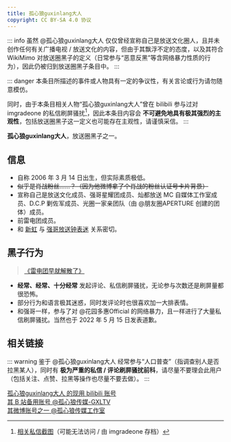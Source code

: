 ```yaml
---
title: 孤心狼guxinlang大人
copyright: CC BY-SA 4.0 协议
---
```


::: info
虽然 @孤心狼guxinlang大人 仅仅曾经宣称自己是放送文化圈人，且并未创作任何有关广播电视 / 放送文化的内容，但由于其飘浮不定的态度，以及其符合 WikiMimo 对放送圈黑子的定义（日常参与“恶意反黑”等含网络暴力性质的行为），因此仍被归到放送圈黑子条目中。
:::

::: danger
本条目所描述的事件或人物具有一定的争议性，有关言论或行为请勿随意模仿。

同时，由于本条目相关人物“孤心狼guxinlang大人”曾在 bilibili 参与过对 imgradeone 的私信刷屏骚扰[^1]，因此本条目内容会 **不可避免地具有极其强烈的主观性**，包括放送圈黑子这一定义也可能存在主观性，请谨慎采信。
:::

**孤心狼guxinlang大人**，放送圈黑子之一。

## 信息

- 自称 2006 年 3 月 14 日出生，但实际素质极低。
- ~~似乎是肖战粉丝……？（因为他微博拿了个肖战的粉丝认证号卡片背景）~~
- 宣称自己是放送文化成员、强哥星耀团成员、灿都放送 MC 自媒体工作室成员、D.C.P 剿佐军成员、光圈一家亲团队（由 @朋友圈APERTURE 创建的团体）成员。
- 前雷电团成员。
- 和 [新虹](xinhong.md) 与 [强哥放送钟表迷](qiangge.md) 关系密切。

## 黑子行为

> [《雷电团早就解散了》](https://t.bilibili.com/636716218683752464?tab=2#reply105257863664)

- **经常、经常、十分经常** 发起评论、私信刷屏骚扰，无论参与次数还是刷屏量都很恐怖。
- 部分行为和语言极其迷惑，同时发评论时也很喜欢加一大排表情。
- 和强哥一样，参与了对 @花园多惠Official 的网络暴力，且一样进行了大量私信刷屏骚扰。当然也于 2022 年 5 月 15 日发表道歉。

## 相关链接

::: warning
鉴于 @孤心狼guxinlang大人 经常参与“人口普查”（指调查别人是否拉黑某人），同时有 **极为严重的私信 / 评论刷屏骚扰前科**，请尽量不要理会此用户（包括关注、点赞、拉黑等操作也尽量不要去做）。
:::

[孤心狼guxinlang大人 的现用 bilibili 账号](https://space.bilibili.com/57895149)  
[其 B 站备用账号 @孤心狼传媒-GXLTV](https://space.bilibili.com/1276956316)  
[其微博账号之一 @孤心狼传媒工作室](https://weibo.com/u/6008076608)

[^1]: [相关私信截图](https://t.me/imgradeone/168)（可能无法访问 / 由 imgradeone 存档）